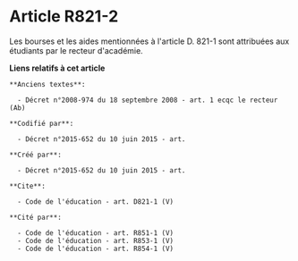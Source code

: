 # Article R821-2

Les bourses et les aides mentionnées à l'article D. 821-1 sont attribuées aux étudiants par le recteur d'académie.

**Liens relatifs à cet article**

	**Anciens textes**:

	  - Décret n°2008-974 du 18 septembre 2008 - art. 1 ecqc le recteur (Ab)

	**Codifié par**:

	  - Décret n°2015-652 du 10 juin 2015 - art.

	**Créé par**:

	  - Décret n°2015-652 du 10 juin 2015 - art.

	**Cite**:

	  - Code de l'éducation - art. D821-1 (V)

	**Cité par**:

	  - Code de l'éducation - art. R851-1 (V)
	  - Code de l'éducation - art. R853-1 (V)
	  - Code de l'éducation - art. R854-1 (V)
